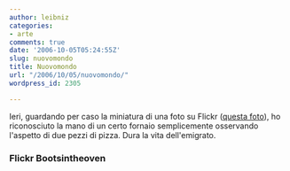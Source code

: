 ```yaml
---
author: leibniz
categories:
- arte
comments: true
date: '2006-10-05T05:24:55Z'
slug: nuovomondo
title: Nuovomondo
url: "/2006/10/05/nuovomondo/"
wordpress_id: 2305

---
```

Ieri, guardando per caso la miniatura di una foto su Flickr ([questa foto](https://www.flickr.com/photos/bootsintheoven/260687237/)), ho riconosciuto la mano di un certo fornaio semplicemente osservando l'aspetto di due pezzi di pizza. Dura la vita dell'emigrato.

### Flickr Bootsintheoven
